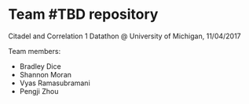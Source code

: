 # Team #TBD repository 
Citadel and Correlation 1 Datathon @ University of Michigan, 11/04/2017

Team members:
* Bradley Dice
* Shannon Moran
* Vyas Ramasubramani
* Pengji Zhou
